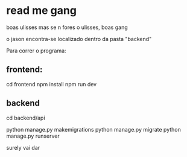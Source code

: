 # read me gang
boas ulisses
mas se n fores o ulisses, boas gang

o jason encontra-se localizado dentro da pasta "backend"

Para correr o programa:

## frontend:
cd frontend
npm install
npm run dev

## backend
cd backend/api

python manage.py makemigrations
python manage.py migrate
python manage.py runserver



surely vai dar
